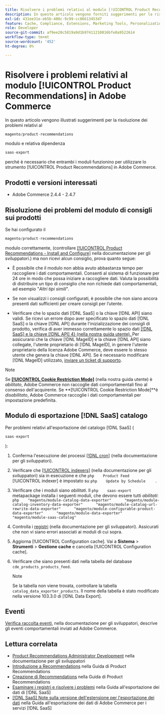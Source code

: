 ```yaml
---
title: Risolvere i problemi relativi al modulo [!UICONTROL Product Recommendations] in Adobe Commerce
description: In questo articolo vengono forniti suggerimenti per la risoluzione dei problemi relativi al modulo [!UICONTROL Product Recommendations] in Adobe Commerce.
exl-id: 431ee31e-eb5b-400c-9c99-cc86613453d7
feature: Cache, Compliance, Extensions, Marketing Tools, Personalization, Products, Recommendations
role: Developer
source-git-commit: af9ee28c5819a9d1b97411210816bfe8a9522614
workflow-type: tm+mt
source-wordcount: '452'
ht-degree: 0%

---
```


# Risolvere i problemi relativi al modulo [!UICONTROL Product Recommendations] in Adobe Commerce

In questo articolo vengono illustrati suggerimenti per la risoluzione dei problemi relativi al

```php
magento/product-recommendations
```

modulo e relativa dipendenza

```php
saas-export
```

perché è necessario che entrambi i moduli funzionino per utilizzare lo strumento [!UICONTROL Product Recommendations] in Adobe Commerce.

## Prodotti e versioni interessati

* Adobe Commerce 2.4.4 - 2.4.7

## Risoluzione dei problemi del modulo di consigli sui prodotti

Se hai configurato il

```php
magento/product-recommendations
```

modulo correttamente, (controllare [[!UICONTROL Product Recommendations - Install and Configure]](https://experienceleague.adobe.com/en/docs/commerce-merchant-services/product-recommendations/getting-started/install-configure) nella documentazione per gli sviluppatori.) ma non ricevi alcun consiglio, prova quanto segue:

* È possibile che il modulo non abbia avuto abbastanza tempo per raccogliere i dati comportamentali. Consenti al sistema di funzionare per 24 ore in modo che possa iniziare a raccogliere dati. Valuta la possibilità di distribuire un tipo di consiglio che non richiede dati comportamentali, ad esempio &quot;*Altri tipi simili*&quot;.

* Se non visualizzi i consigli configurati, è possibile che non siano ancora presenti dati sufficienti per creare consigli per l’utente.

* Verificare che lo spazio dati [!DNL SaaS] o la chiave [!DNL API] siano validi. Se ricevi un errore dopo aver specificato lo spazio dati [!DNL SaaS] o la chiave [!DNL API] durante l&#39;inizializzazione dei consigli di prodotto, verifica di aver immesso correttamente lo spazio dati [[!DNL SaaS] e la chiave  [!DNL API] 4} (nella nostra guida utente). ](https://experienceleague.adobe.com/en/docs/commerce-admin/config/services/saas) Per assicurarsi che la chiave [!DNL MageID] e la chiave [!DNL API] siano collegate, l&#39;utente proprietario di [!DNL MageID], in genere l&#39;utente proprietario della licenza Adobe Commerce, deve essere lo stesso utente che genera la chiave [!DNL API]. Se è necessario modificare [!DNL MageID] utilizzato, [inviare un ticket di supporto](/help/help-center-guide/help-center/magento-help-center-user-guide.md#submit-ticket).

>[!NOTE]
>
>Se [**[!UICONTROL Cookie Restriction Mode]**](https://experienceleague.adobe.com/en/docs/commerce-admin/start/compliance/privacy/compliance-cookie-law) (nella nostra guida utente) è *abilitato*, Adobe Commerce non raccoglie dati comportamentali fino al consenso dell&#39;acquirente. Se **[!UICONTROL Cookie Restriction Mode]**è *disabilitato*, Adobe Commerce raccoglie i dati comportamentali per impostazione predefinita.

## Modulo di esportazione [!DNL SaaS] catalogo

Per problemi relativi all&#39;esportazione del catalogo [!DNL SaaS] (

```php
saas-export
```

):

1. Conferma l&#39;esecuzione dei processi [[!DNL cron]](https://experienceleague.adobe.com/en/docs/commerce-operations/configuration-guide/cli/configure-cron-jobs) (nella documentazione per gli sviluppatori).
1. Verificare che [[!UICONTROL indexers]](https://experienceleague.adobe.com/en/docs/commerce-operations/configuration-guide/cli/manage-indexers) (nella documentazione per gli sviluppatori) sia in esecuzione e che    ```php    Product Feed    ```    [!UICONTROL indexer] è impostato su    ```php    Update by Schedule    ```    .
1. Verificare che i moduli siano *abilitati*. Il    ```php    saas-export    ```    metapackage installa i seguenti moduli, che devono essere tutti *abilitati*:    ```php    "magento/module-catalog-data-exporter"      "magento/module-catalog-inventory-data-exporter"      "magento/module-catalog-url-rewrite-data-exporter"      "magento/module-configurable-product-data-exporter"      "magento/module-data-exporter"      "magento/module-saas-catalog"    ```
1. Controlla i [registri](https://experienceleague.adobe.com/en/docs/commerce-operations/configuration-guide/cli/enable-logging) (nella documentazione per gli sviluppatori). Assicurati che non vi siano errori associati ai moduli di cui sopra.
1. Aggiorna [!UICONTROL Configuration cache]. Vai a **Sistema** > **Strumenti** > **Gestione cache** e cancella [!UICONTROL Configuration cache].
1. Verificare che siano presenti dati nella tabella del database `cde_products_products_feed`.

   >[!NOTE]
   >
   >Se la tabella non viene trovata, controllare la tabella `catalog_data_exporter_products`. Il nome della tabella è stato modificato nella versione 103.3.0 di [!DNL Data Export].

## Eventi

[Verifica raccolta eventi](https://experienceleague.adobe.com/en/docs/commerce-merchant-services/product-recommendations/getting-started/verify), nella documentazione per gli sviluppatori, descrive gli eventi comportamentali inviati ad Adobe Commerce.

## Lettura correlata

* [Product Recommendations Administrator Development](https://experienceleague.adobe.com/en/docs/commerce-merchant-services/product-recommendations/developer/development-overview) nella documentazione per gli sviluppatori
* [Introduzione a Recommendations](https://experienceleague.adobe.com/en/docs/commerce-merchant-services/product-recommendations/overview) nella Guida di Product Recommendations
* [Creazione di Recommendations](https://experienceleague.adobe.com/en/docs/commerce-merchant-services/product-recommendations/admin/create) nella Guida di Product Recommendations
* [Esaminare i registri e risolvere i problemi](https://experienceleague.adobe.com/en/docs/commerce-merchant-services/saas-data-export/troubleshooting-logging) nella Guida all&#39;esportazione dei dati di [!DNL SaaS]
* [[!DNL SaaS] Note sulla versione dell&#39;estensione per l&#39;esportazione dei dati](https://experienceleague.adobe.com/en/docs/commerce-merchant-services/saas-data-export/release-notes) nella Guida all&#39;esportazione dei dati di Adobe Commerce per i servizi [!DNL SaaS]
